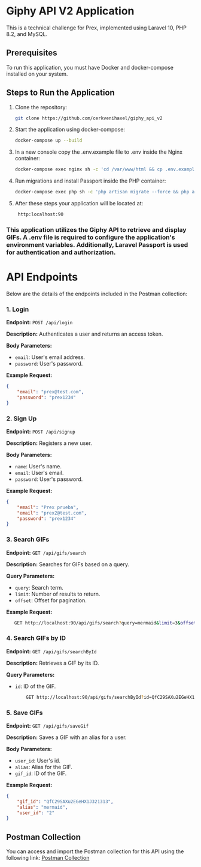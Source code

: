 # Giphy API V2 Application

This is a technical challenge for Prex, implemented using Laravel 10, PHP 8.2, and MySQL.

## Prerequisites

To run this application, you must have Docker and docker-compose installed on your system.

## Steps to Run the Application

1. Clone the repository:

   ```bash
   git clone https://github.com/cerkvenihaxel/giphy_api_v2

2. Start the application using docker-compose:

    ```bash
    docker-compose up --build

3. In a new console copy the .env.example file to .env inside the Nginx container:

    ```bash
    docker-compose exec nginx sh -c 'cd /var/www/html && cp .env.example .env'

4. Run migrations and install Passport inside the PHP container:

    ```bash
    docker-compose exec php sh -c 'php artisan migrate --force && php artisan passport:install'

5. After these steps your application will be located at:

   ```bash
    http:localhost:90

### This application utilizes the Giphy API to retrieve and display GIFs. A .env file is required to configure the application's environment variables. Additionally, Laravel Passport is used for authentication and authorization.

# API Endpoints

Below are the details of the endpoints included in the Postman collection:

### 1. Login

**Endpoint:** `POST /api/login`

**Description:** Authenticates a user and returns an access token.

**Body Parameters:**
- `email`: User's email address.
- `password`: User's password.

**Example Request:**
```json
{
    "email": "prex@test.com",
    "password": "prex1234"
}
```

### 2. Sign Up

**Endpoint:** `POST /api/signup`

**Description:** Registers a new user.

**Body Parameters:**
- `name`: User's name.
- `email`: User's email.
- `password`: User's password.

**Example Request:**
```json
{
    "email": "Prex prueba",
    "email": "prex2@test.com",
    "password": "prex1234"
}
```

### 3. Search GIFs

**Endpoint:** `GET /api/gifs/search`

**Description:** Searches for GIFs based on a query.

**Query Parameters:**
- `query`: Search term.
- `limit`: Number of results to return.
- `offset`: Offset for pagination.

**Example Request:**

   ```bash
      GET http://localhost:90/api/gifs/search?query=mermaid&limit=3&offset=0
   ```

### 4. Search GIFs by ID

**Endpoint:** `GET /api/gifs/searchById`

**Description:** Retrieves a GIF by its ID.

**Query Parameters:**
- `id`: ID of the GIF.

  ```bash
      GET http://localhost:90/api/gifs/searchById?id=QfC29SAXu2EGeHX1JM
  ```

### 5. Save GIFs

**Endpoint:** `GET /api/gifs/saveGif`

**Description:** Saves a GIF with an alias for a user.

**Body Parameters:**
- `user_id`: User's id.
- `alias`: Alias for the GIF.
- `gif_id`: ID of the GIF.

**Example Request:**
```json
{
    "gif_id": "QfC29SAXu2EGeHX1J321313",
    "alias": "mermaid",
    "user_id": "2"
}
```

## Postman Collection

You can access and import the Postman collection for this API using the following link:
[Postman Collection](https://cloudy-firefly-639715.postman.co/workspace/My-Workspace~121912ce-e052-4297-82cb-de616a23bb7f/collection/19374226-4daf12d8-7289-4207-9e7a-b5f4d58b76bf?action=share&source=collection_link&creator=19374226)

